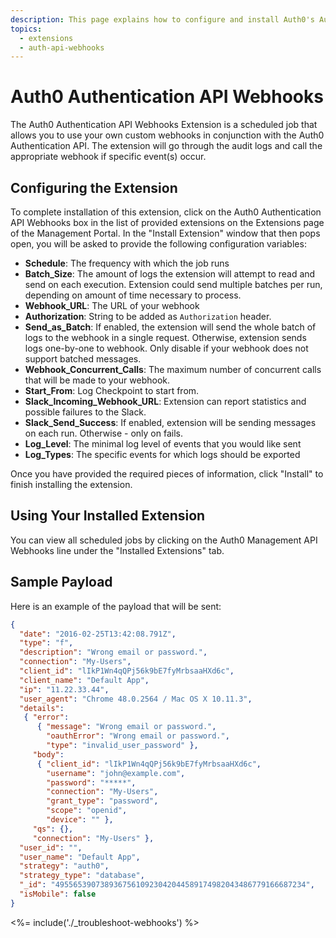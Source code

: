 ```yaml
---
description: This page explains how to configure and install Auth0's Authentication API Webhooks extension.
topics:
  - extensions
  - auth-api-webhooks
---
```


# Auth0 Authentication API Webhooks

The Auth0 Authentication API Webhooks Extension is a scheduled job that allows you to use your own custom webhooks in conjunction with the Auth0 Authentication API. The extension will go through the audit logs and call the appropriate webhook if specific event(s) occur.

## Configuring the Extension

To complete installation of this extension, click on the Auth0 Authentication API Webhooks box in the list of provided extensions on the Extensions page of the Management Portal. In the "Install Extension" window that then pops open, you will be asked to provide the following configuration variables:

- __Schedule__: The frequency with which the job runs
- __Batch_Size__: The amount of logs the extension will attempt to read and send on each execution. Extension could send multiple batches per run, depending on amount of time necessary to process.
- __Webhook_URL__: The URL of your webhook
- __Authorization__: String to be added as `Authorization` header.
- __Send_as_Batch__: If enabled, the extension will send the whole batch of logs to the webhook in a single request. Otherwise, extension sends logs one-by-one to webhook. Only disable if your webhook does not support batched messages.
- __Webhook_Concurrent_Calls__: The maximum number of concurrent calls that will be made to your webhook.
- __Start_From__: Log Checkpoint to start from.
- __Slack_Incoming_Webhook_URL__: Extension can report statistics and possible failures to the Slack.
- __Slack_Send_Success__: If enabled, extension will be sending messages on each run. Otherwise - only on fails.
- __Log_Level__: The minimal log level of events that you would like sent
- __Log_Types__: The specific events for which logs should be exported

Once you have provided the required pieces of information, click "Install" to finish installing the extension.

## Using Your Installed Extension

You can view all scheduled jobs by clicking on the Auth0 Management API Webhooks line under the "Installed Extensions" tab.

## Sample Payload

Here is an example of the payload that will be sent:

```json
{
  "date": "2016-02-25T13:42:08.791Z",
  "type": "f",
  "description": "Wrong email or password.",
  "connection": "My-Users",
  "client_id": "lIkP1Wn4qQPj56k9bE7fyMrbsaaHXd6c",
  "client_name": "Default App",
  "ip": "11.22.33.44",
  "user_agent": "Chrome 48.0.2564 / Mac OS X 10.11.3",
  "details":
   { "error":
      { "message": "Wrong email or password.",
        "oauthError": "Wrong email or password.",
        "type": "invalid_user_password" },
     "body":
      { "client_id": "lIkP1Wn4qQPj56k9bE7fyMrbsaaHXd6c",
        "username": "john@example.com",
        "password": "*****",
        "connection": "My-Users",
        "grant_type": "password",
        "scope": "openid",
        "device": "" },
     "qs": {},
     "connection": "My-Users" },
  "user_id": "",
  "user_name": "Default App",
  "strategy": "auth0",
  "strategy_type": "database",
  "_id": "49556539073893675610923042044589174982043486779166687234",
  "isMobile": false
}
```

<%= include('./_troubleshoot-webhooks') %>
